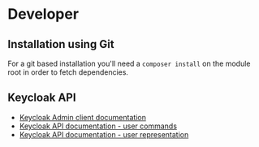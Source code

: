 # Developer

## Installation using Git

For a git based installation you'll need a `composer install` on the module root in order to fetch dependencies.

## Keycloak API

- [Keycloak Admin client documentation](https://github.com/MohammadWaleed/keycloak-admin-client)
- [Keycloak API documentation - user commands](https://www.keycloak.org/docs-api/11.0/rest-api/#_users_resource)
- [Keycloak API documentation - user representation](https://www.keycloak.org/docs-api/11.0/rest-api/#_userrepresentation)